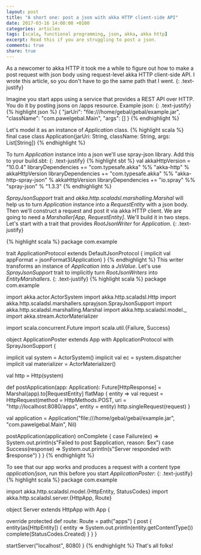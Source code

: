 ```yaml
---
layout: post
title: "A short one: post a json with akka HTTP client-side API"
date: 2017-03-16 14:00:00 +0100
categories: articles
tags: [scala, functional programming, json, akka, akka http]
excerpt: Read this if you are struggling to post a json.
comments: true
share: true
---
```


As a newcomer to akka HTTP it took me a while to figure out how to make a post request with json body using request-level akka HTTP client-side API.
I wrote this article, so you don't have to go the same path that I went.
{: .text-justify}

Imagine you start apps using a service that provides a REST API over HTTP.
You do it by posting jsons on /apps resource. Example json:
{: .text-justify}
{% highlight json %}
{
  "jarUri": "file:///home/gebal/gebal/example.jar",
  "className": "com.pawelgebal.Main",
  "args": []
}
{% endhighlight %}

Let's model it as an instance of *Application* class.
{% highlight scala %}
final case class Application(jarUri: String, className: String, args: List[String])
{% endhighlight %}

To turn *Application* instance into a json we'll use spray-json library.
Add this to your build.sbt:
{: .text-justify}
{% highlight sbt %}
val akkaHttpVersion = "10.0.4"
libraryDependencies += "com.typesafe.akka" %% "akka-http" % akkaHttpVersion
libraryDependencies += "com.typesafe.akka" %% "akka-http-spray-json" % akkaHttpVersion
libraryDependencies += "io.spray" %% "spray-json" % "1.3.3"
{% endhighlight %}

*SprayJsonSupport* trait and *akka.http.scaladsl.marshalling.Marshal* will help us to turn *Application* instance into a *RequestEntity* with a json body.
Then we'll construct a request and post it via akka HTTP client.
We are going to need a *Marshaller[App, RequestEntity]*.
We'll build it in two steps.
Let's start with a trait that provides *RootJsonWriter* for *Application*.
{: .text-justify}

{% highlight scala %}
package com.example

trait ApplicationProtocol extends DefaultJsonProtocol {
  implicit val appFormat = jsonFormat3(Application)
}
{% endhighlight %}
This writer transforms an instance of *Application* into a *JsValue*.
Let's use *SprayJsonSupport* trait to implicitly turn *RootJsonWriters* into *EntityMarshallers*.
{: .text-justify}
{% highlight scala %}
package com.example

import akka.actor.ActorSystem
import akka.http.scaladsl.Http
import akka.http.scaladsl.marshallers.sprayjson.SprayJsonSupport
import akka.http.scaladsl.marshalling.Marshal
import akka.http.scaladsl.model._
import akka.stream.ActorMaterializer

import scala.concurrent.Future
import scala.util.{Failure, Success}

object ApplicationPoster extends App with ApplicationProtocol with SprayJsonSupport {

  implicit val system = ActorSystem()
  implicit val ec = system.dispatcher
  implicit val materializer = ActorMaterializer()

  val http = Http(system)

  def postApplication(app: Application): Future[HttpResponse] =
    Marshal(app).to[RequestEntity] flatMap { entity =>
      val request = HttpRequest(method = HttpMethods.POST, uri = "http://localhost:8080/apps", entity = entity)
      http.singleRequest(request)
    }

  val application = Application("file:///home/gebal/gebal/example.jar", "com.pawelgebal.Main", Nil)

  postApplication(application) onComplete {
    case Failure(ex) => System.out.println(s"Failed to post $application, reason: $ex")
    case Success(response) => System.out.println(s"Server responded with $response")
  }
}
{% endhighlight %}

To see that our app works and produces a request with a content type *application/json*,
run this before you start *ApplicationPoster*:
{: .text-justify}
{% highlight scala %}
package com.example

import akka.http.scaladsl.model.{HttpEntity, StatusCodes}
import akka.http.scaladsl.server.{HttpApp, Route}

object Server extends HttpApp with App {

  override protected def route: Route =
    path("apps") {
      post {
        entity(as[HttpEntity]) { entity =>
          System.out.println(entity.getContentType())
          complete(StatusCodes.Created)
        }
      }
    }

  startServer("localhost", 8080)
}
{% endhighlight %}
That's all folks!
